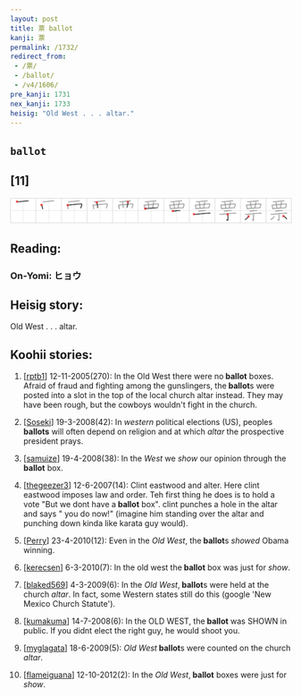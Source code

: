 ```yaml
---
layout: post
title: 票 ballot
kanji: 票
permalink: /1732/
redirect_from:
 - /票/
 - /ballot/
 - /v4/1606/
pre_kanji: 1731
nex_kanji: 1733
heisig: "Old West . . . altar."
---
```


## `ballot`

## [11]

<div class="stroke"><img src="../images/E7A5A8.png" /></div>

## Reading:

### On-Yomi: ヒョウ

## Heisig story:

Old West . . . altar.

## Koohii stories:

1) [<a href="http://kanji.koohii.com/profile/rptb1">rptb1</a>] 12-11-2005(270): In the Old West there were no<strong> ballot</strong> boxes. Afraid of fraud and fighting among the gunslingers, the<strong> ballot</strong>s were posted into a slot in the top of the local church altar instead. They may have been rough, but the cowboys wouldn&#039;t fight in the church.

2) [<a href="http://kanji.koohii.com/profile/Soseki">Soseki</a>] 19-3-2008(42): In <em>western</em> political elections (US), peoples <strong>ballots</strong> will often depend on religion and at which <em>altar</em> the prospective president prays.

3) [<a href="http://kanji.koohii.com/profile/samuize">samuize</a>] 19-4-2008(38): In the <em>West</em> we <em>show</em> our opinion through the<strong> ballot</strong> box.

4) [<a href="http://kanji.koohii.com/profile/thegeezer3">thegeezer3</a>] 12-6-2007(14): Clint eastwood and alter. Here clint eastwood imposes law and order. Teh first thing he does is to hold a vote &quot;But we dont have a<strong> ballot</strong> box&quot;. clint punches a hole in the altar and says &quot; you do now!&quot; (imagine him standing over the altar and punching down kinda like karata guy would).

5) [<a href="http://kanji.koohii.com/profile/Perry">Perry</a>] 23-4-2010(12): Even in the <em>Old West</em>, the<strong> ballot</strong>s <em>showed</em> Obama winning.

6) [<a href="http://kanji.koohii.com/profile/kerecsen">kerecsen</a>] 6-3-2010(7): In the old west the<strong> ballot</strong> box was just for <em>show</em>.

7) [<a href="http://kanji.koohii.com/profile/blaked569">blaked569</a>] 4-3-2009(6): In the <em>Old West</em>,<strong> ballot</strong>s were held at the church <em>altar</em>. In fact, some Western states still do this (google &#039;New Mexico Church Statute&#039;).

8) [<a href="http://kanji.koohii.com/profile/kumakuma">kumakuma</a>] 14-7-2008(6): In the OLD WEST, the<strong> ballot</strong> was SHOWN in public. If you didnt elect the right guy, he would shoot you.

9) [<a href="http://kanji.koohii.com/profile/myglagata">myglagata</a>] 18-6-2009(5): <em>Old West</em><strong> ballot</strong>s were counted on the church <em>altar</em>.

10) [<a href="http://kanji.koohii.com/profile/flameiguana">flameiguana</a>] 12-10-2012(2): In the <em>Old West</em>,<strong> ballot</strong> boxes were just for <em>show</em>.
